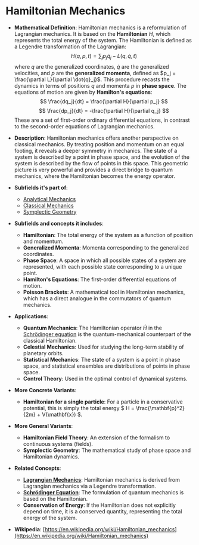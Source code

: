 # Hamiltonian Mechanics

- **Mathematical Definition**: Hamiltonian mechanics is a reformulation of Lagrangian mechanics. It is based on the **Hamiltonian** $H$, which represents the total energy of the system. The Hamiltonian is defined as a Legendre transformation of the Lagrangian:
$$ H(q, p, t) = \sum_j p_j \dot{q}_j - L(q, \dot{q}, t) $$
  where $q$ are the generalized coordinates, $\dot{q}$ are the generalized velocities, and $p$ are the **generalized momenta**, defined as $p_j = \frac{\partial L}{\partial \dot{q}_j}$. This procedure recasts the dynamics in terms of positions $q$ and momenta $p$ in **phase space**. The equations of motion are given by **Hamilton's equations**:
$$ \frac{dq_j}{dt} = \frac{\partial H}{\partial p_j} $$
$$ \frac{dp_j}{dt} = -\frac{\partial H}{\partial q_j} $$
  These are a set of first-order ordinary differential equations, in contrast to the second-order equations of Lagrangian mechanics.

- **Description**: Hamiltonian mechanics offers another perspective on classical mechanics. By treating position and momentum on an equal footing, it reveals a deeper symmetry in mechanics. The state of a system is described by a point in phase space, and the evolution of the system is described by the flow of points in this space. This geometric picture is very powerful and provides a direct bridge to quantum mechanics, where the Hamiltonian becomes the energy operator.

- **Subfields it's part of**:
    - [Analytical Mechanics](https://en.wikipedia.org/wiki/Analytical_mechanics)
    - [Classical Mechanics](https://en.wikipedia.org/wiki/Classical_mechanics)
    - [Symplectic Geometry](https://en.wikipedia.org/wiki/Symplectic_geometry)

- **Subfields and concepts it includes**:
    - **Hamiltonian**: The total energy of the system as a function of position and momentum.
    - **Generalized Momenta**: Momenta corresponding to the generalized coordinates.
    - **Phase Space**: A space in which all possible states of a system are represented, with each possible state corresponding to a unique point.
    - **Hamilton's Equations**: The first-order differential equations of motion.
    - **Poisson Brackets**: A mathematical tool in Hamiltonian mechanics, which has a direct analogue in the commutators of quantum mechanics.

- **Applications**:
    - **Quantum Mechanics**: The Hamiltonian operator $\hat{H}$ in the [Schrödinger equation](../quantum_mechanics/schrodinger_equation.md) is the quantum-mechanical counterpart of the classical Hamiltonian.
    - **Celestial Mechanics**: Used for studying the long-term stability of planetary orbits.
    - **Statistical Mechanics**: The state of a system is a point in phase space, and statistical ensembles are distributions of points in phase space.
    - **Control Theory**: Used in the optimal control of dynamical systems.

- **More Concrete Variants**:
    - **Hamiltonian for a single particle**: For a particle in a conservative potential, this is simply the total energy $ H = \frac{\mathbf{p}^2}{2m} + V(\mathbf{x}) $.

- **More General Variants**:
    - **Hamiltonian Field Theory**: An extension of the formalism to continuous systems (fields).
    - **Symplectic Geometry**: The mathematical study of phase space and Hamiltonian dynamics.

- **Related Concepts**:
    - **[Lagrangian Mechanics](./lagrangian_mechanics.md)**: Hamiltonian mechanics is derived from Lagrangian mechanics via a Legendre transformation.
    - **[Schrödinger Equation](../quantum_mechanics/schrodinger_equation.md)**: The formulation of quantum mechanics is based on the Hamiltonian.
    - **Conservation of Energy**: If the Hamiltonian does not explicitly depend on time, it is a conserved quantity, representing the total energy of the system.

- **Wikipedia**: [https://en.wikipedia.org/wiki/Hamiltonian_mechanics](https://en.wikipedia.org/wiki/Hamiltonian_mechanics)
